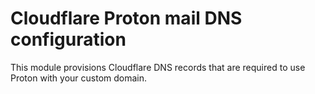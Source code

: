 # Cloudflare Proton mail DNS configuration

This module provisions Cloudflare DNS records that are required to use Proton with your custom domain.
